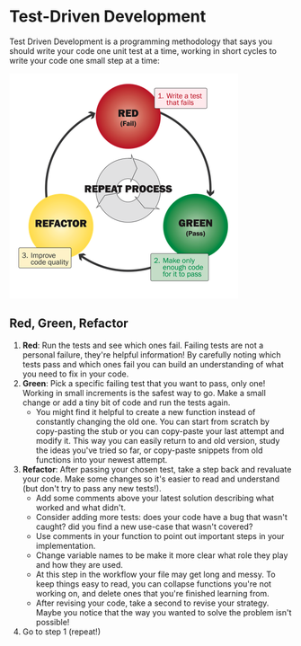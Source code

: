 # Test-Driven Development

Test Driven Development is a programming methodology that says you should write
your code one unit test at a time, working in short cycles to write your code
one small step at a time:

[![TDD Cycle](./assets/tdd_cycle.png)](https://stackoverflow.com/questions/31438065/how-to-do-test-driven-development-right-way)

## Red, Green, Refactor

1. **Red**: Run the tests and see which ones fail. Failing tests are not a
   personal failure, they're helpful information! By carefully noting which
   tests pass and which ones fail you can build an understanding of what you
   need to fix in your code.
2. **Green**: Pick a specific failing test that you want to pass, only one!
   Working in small increments is the safest way to go. Make a small change or
   add a tiny bit of code and run the tests again.
   - You might find it helpful to create a new function instead of constantly
     changing the old one. You can start from scratch by copy-pasting the stub
     or you can copy-paste your last attempt and modify it. This way you can
     easily return to and old version, study the ideas you've tried so far, or
     copy-paste snippets from old functions into your newest attempt.
3. **Refactor**: After passing your chosen test, take a step back and revaluate
   your code. Make some changes so it's easier to read and understand (but don't
   try to pass any new tests!).
   - Add some comments above your latest solution describing what worked and
     what didn't.
   - Consider adding more tests: does your code have a bug that wasn't caught?
     did you find a new use-case that wasn't covered?
   - Use comments in your function to point out important steps in your
     implementation.
   - Change variable names to be make it more clear what role they play and how
     they are used.
   - At this step in the workflow your file may get long and messy. To keep
     things easy to read, you can collapse functions you're not working on, and
     delete ones that you're finished learning from.
   - After revising your code, take a second to revise your strategy. Maybe you
     notice that the way you wanted to solve the problem isn't possible!
4. Go to step 1 (repeat!)
